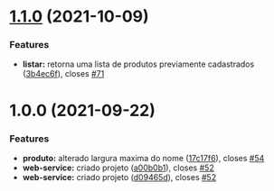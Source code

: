 # [1.1.0](https://dev.azure.com/willianluiszuqui/Produto/_git/Produto/compare/v1.0.0...v1.1.0) (2021-10-09)


### Features

* **listar:** retorna uma lista de produtos previamente cadastrados ([3b4ec6f](https://dev.azure.com/willianluiszuqui/Produto/_git/Produto/commit/3b4ec6f51260654f2eda5c224dbf12bf3a1f848d)), closes [#71](https://dev.azure.com/willianluiszuqui/Produto/_git/Produto/issues/71)

# 1.0.0 (2021-09-22)


### Features

* **produto:** alterado largura maxima do nome ([17c17f6](https://dev.azure.com/willianluiszuqui/Produto/_git/Produto/commit/17c17f675623c7d785e5f5e06403749e1619d602)), closes [#54](https://dev.azure.com/willianluiszuqui/Produto/_git/Produto/issues/54)
* **web-service:** criado projeto ([a00b0b1](https://dev.azure.com/willianluiszuqui/Produto/_git/Produto/commit/a00b0b1be98bc76921b992127c1e3c1b577967b1)), closes [#52](https://dev.azure.com/willianluiszuqui/Produto/_git/Produto/issues/52)
* **web-service:** criado projeto ([d09465d](https://dev.azure.com/willianluiszuqui/Produto/_git/Produto/commit/d09465d8b1ed2ceb89f621bbe1b8994b293425b8)), closes [#52](https://dev.azure.com/willianluiszuqui/Produto/_git/Produto/issues/52)
